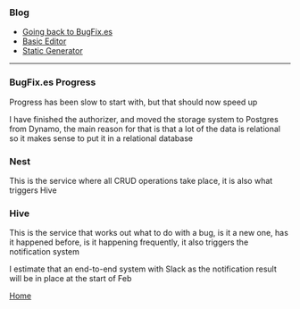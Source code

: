 ### Blog
* [Going back to BugFix.es](/./blog/going_back_to_bugfix.es.html)
* [Basic Editor](/./blog/basic_editor.html)
* [Static Generator](/./blog/static.html)

---
### BugFix.es Progress
Progress has been slow to start with, but that should now speed up

I have finished the authorizer, and moved the storage system to Postgres from Dynamo, the main reason for that is that a lot of the data is relational
so it makes sense to put it in a relational database

### Nest
This is the service where all CRUD operations take place, it is also what triggers Hive

### Hive
This is the service that works out what to do with a bug, is it a new one, has it happened before, is it happening frequently, it also triggers the notification system

I estimate that an end-to-end system with Slack as the notification result will be in place at the start of Feb

[Home](/)

